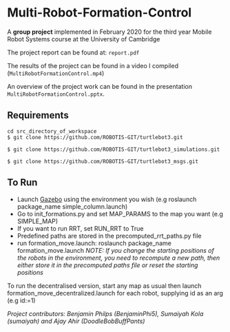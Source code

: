 # Multi-Robot-Formation-Control

A **group project** implemented in February 2020 for the third year Mobile Robot Systems course at the University of Cambridge

The project report can be found at: `report.pdf`

The results of the project can be found in a video I compiled (`MultiRobotFormationControl.mp4`)

An overview of the project work can be found in the presentation `MultiRobotFormationControl.pptx`.

## Requirements
```
cd src_directory_of_workspace
$ git clone https://github.com/ROBOTIS-GIT/turtlebot3.git

$ git clone https://github.com/ROBOTIS-GIT/turtlebot3_simulations.git

$ git clone https://github.com/ROBOTIS-GIT/turtlebot3_msgs.git
```

## To Run
- Launch [Gazebo](http://gazebosim.org) using the environment you wish (e.g roslaunch package_name simple_column.launch)
- Go to init_formations.py and set MAP_PARAMS to the map you want (e.g SIMPLE_MAP)
- If you want to run RRT, set RUN_RRT to True
- Predefined paths are stored in the precomputed_rrt_paths.py file
- run formation_move.launch: roslaunch package_name formation_move.launch
*NOTE: If you change the starting positions of the robots in the environment, you need to recompute a new path, then either store it in the precomputed paths file or reset the starting positions*

To run the decentralised version, start any map as usual then launch formation_move_decentralized.launch for each robot, supplying id as an arg (e.g id:=1)

*Project contributors: Benjamin Philps (BenjaminPhi5), Sumaiyah Kola (sumaiyah) and Ajay Ahir (DoodleBobBuffPants)* 
